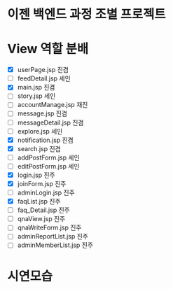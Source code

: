 # 이젠 백엔드 과정 조별 프로젝트


# View 역할 분배
- [x] userPage.jsp 진겸
- [ ] feedDetail.jsp 세인
- [x] main.jsp 진겸
- [ ] story.jsp 세인
- [ ] accountManage.jsp 재진
- [ ] message.jsp 진겸
- [ ] messageDetail.jsp 진겸
- [ ] explore.jsp 세인
- [x] notification.jsp 진겸
- [x] search.jsp 진겸
- [ ] addPostForm.jsp 세인
- [ ] editPostForm.jsp 세인
- [x] login.jsp 진주
- [x] joinForm.jsp 진주
- [ ] adminLogin.jsp 진주
- [x] faqList.jsp 진주
- [ ] faq_Detail.jsp 진주
- [ ] qnaView.jsp 진주
- [ ] qnaWriteForm.jsp 진주
- [ ] adminReportList.jsp 진주
- [ ] adminMemberList.jsp 진주
# 시연모습
